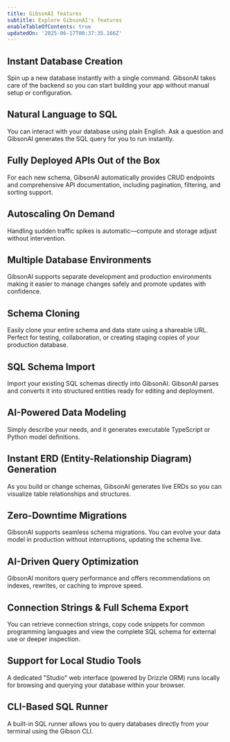 ```yaml
---
title: GibsonAI features
subtitle: Explore GibsonAI's features
enableTableOfContents: true
updatedOn: '2025-06-17T00:37:35.166Z'
---
```


## Instant Database Creation

Spin up a new database instantly with a single command. GibsonAI takes care of the backend so you can start building your app without manual setup or configuration.

## Natural Language to SQL

You can interact with your database using plain English. Ask a question and GibsonAI generates the SQL query for you to run instantly.

## Fully Deployed APIs Out of the Box

For each new schema, GibsonAI automatically provides CRUD endpoints and comprehensive API documentation, including pagination, filtering, and sorting support.

## Autoscaling On Demand

Handling sudden traffic spikes is automatic—compute and storage adjust without intervention.

## Multiple Database Environments

GibsonAI supports separate development and production environments making it easier to manage changes safely and promote updates with confidence.

## Schema Cloning

Easily clone your entire schema and data state using a shareable URL. Perfect for testing, collaboration, or creating staging copies of your production database.

## SQL Schema Import

Import your existing SQL schemas directly into GibsonAI. GibsonAI parses and converts it into structured entities ready for editing and deployment.

## AI-Powered Data Modeling

Simply describe your needs, and it generates executable TypeScript or Python model definitions.

## Instant ERD (Entity-Relationship Diagram) Generation

As you build or change schemas, GibsonAI generates live ERDs so you can visualize table relationships and structures.

## Zero-Downtime Migrations

GibsonAI supports seamless schema migrations. You can evolve your data model in production without interruptions, updating the schema live.

## AI-Driven Query Optimization

GibsonAI monitors query performance and offers recommendations on indexes, rewrites, or caching to improve speed.

## Connection Strings & Full Schema Export

You can retrieve connection strings, copy code snippets for common programming languages and view the complete SQL schema for external use or deeper inspection.

## Support for Local Studio Tools

A dedicated "Studio" web interface (powered by Drizzle ORM) runs locally for browsing and querying your database within your browser.

## CLI-Based SQL Runner

A built-in SQL runner allows you to query databases directly from your terminal using the Gibson CLI.

